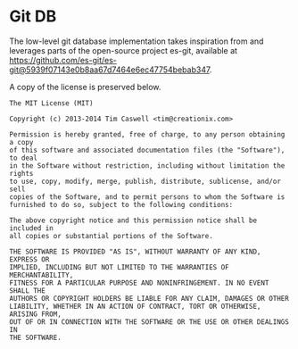 # Git DB

The low-level git database implementation takes inspiration from and leverages
parts of the open-source project es-git, available at https://github.com/es-git/es-git@5939f07143e0b8aa67d7464e6ec47754bebab347.

A copy of the license is preserved below.



```
The MIT License (MIT)

Copyright (c) 2013-2014 Tim Caswell <tim@creationix.com>

Permission is hereby granted, free of charge, to any person obtaining a copy
of this software and associated documentation files (the "Software"), to deal
in the Software without restriction, including without limitation the rights
to use, copy, modify, merge, publish, distribute, sublicense, and/or sell
copies of the Software, and to permit persons to whom the Software is
furnished to do so, subject to the following conditions:

The above copyright notice and this permission notice shall be included in
all copies or substantial portions of the Software.

THE SOFTWARE IS PROVIDED "AS IS", WITHOUT WARRANTY OF ANY KIND, EXPRESS OR
IMPLIED, INCLUDING BUT NOT LIMITED TO THE WARRANTIES OF MERCHANTABILITY,
FITNESS FOR A PARTICULAR PURPOSE AND NONINFRINGEMENT. IN NO EVENT SHALL THE
AUTHORS OR COPYRIGHT HOLDERS BE LIABLE FOR ANY CLAIM, DAMAGES OR OTHER
LIABILITY, WHETHER IN AN ACTION OF CONTRACT, TORT OR OTHERWISE, ARISING FROM,
OUT OF OR IN CONNECTION WITH THE SOFTWARE OR THE USE OR OTHER DEALINGS IN
THE SOFTWARE.
```
